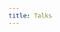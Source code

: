 ```yaml
---
title: Talks
---
```

<!-- 
<div class="keynote-full">

{% if site.data.conference[0].name %}
	{% assign speakers = site.data.conference %}
	<table>
	{% for speaker in speakers %}
		{% if speaker.confirmed %}
		<tr>
			<td><a href="{{ site.baseurl }}program/talks#{{speaker.name | replace: " ","-"}}">{{speaker.title}}</a></td>
		</tr>
		{% endif %}
	{% endfor %}
	</table>

	<br><br>

	<h1>Confirmed talks:</h1>
	<br />
	<ul>
	{% for speaker in speakers %}
		{% if speaker.confirmed %}
		<li>
        		<a name="{{speaker.name | replace: " ","-"}}">
        		<img style="background-image: url({{ site.baseurl }}assets/images/conference/{{speaker.image | default:'owasp_logo.png'}});{{speaker.style}};"></a>
        		<h2>{{speaker.title}} by <a href="{{ site.baseurl }}program/speakers#{{speaker.name | replace: " ","-"}}">{{speaker.name}}</a></h2>
        		<p>{{speaker.abstract}}</p>
        		<br>
		</li>
      		{% endif %}
	{% endfor %}
	</ul>
{% else %}
  <p><br>
     We're currently in the progress of making the conference program.<br>
     We will share the information very soon.
  </p>
{% endif %}
</div> -->
